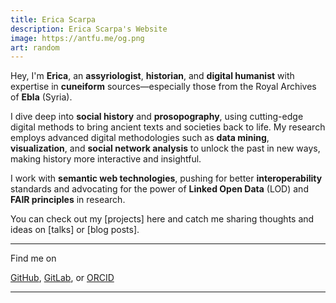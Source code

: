 ```yaml
---
title: Erica Scarpa
description: Erica Scarpa's Website
image: https://antfu.me/og.png
art: random
---
```


Hey, I'm **Erica**, an **assyriologist**, **historian**, and **digital humanist** with expertise in **cuneiform** sources—especially those from the Royal Archives of **Ebla** (Syria).

I dive deep into **social history** and **prosopography**, using cutting-edge digital methods to bring ancient texts and societies back to life. My research employs advanced digital methodologies such as **data mining**, **visualization**, and **social network analysis** to unlock the past in new ways, making history more interactive and insightful.

I work with **semantic web technologies**, pushing for better **interoperability** standards and advocating for the power of **Linked Open Data** (LOD) and **FAIR principles** in research.

You can check out my [projects] here and catch me sharing thoughts and ideas on [talks] or [blog posts].

<div flex-auto />

---

Find me on

<p flex="~ gap-2 wrap" class="mt--2!">
  <a href="https://github.com/erica-scarpa" target="_blank"><span op75 i-simple-icons-github /> GitHub</a>,
  <a href="https://github.com/erica-scarpa" target="_blank"><span op75 i-simple-icons-gitlab /> GitLab</a>, or
  <a href="https://orcid.org/0000-0001-6250-304X" target="_blank"><span op75 i-simple-icons-orcid /> ORCID</a>
</p>

---

<SponsorButtons />
